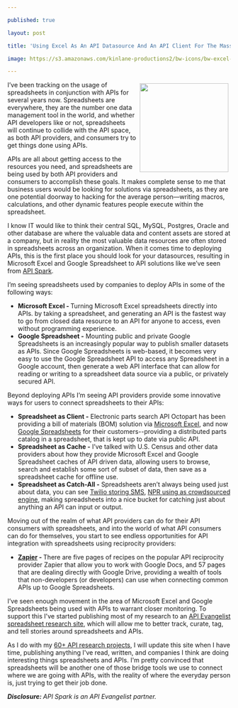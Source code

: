 ---
published: true
layout: post
title: 'Using Excel As An API Datasource And An API Client For The Masses'
image: https://s3.amazonaws.com/kinlane-productions2/bw-icons/bw-excel-icon.jpg
---

<p><a href="http://spreadsheets.apievangelist.com"><img style="padding: 5px;" src="https://s3.amazonaws.com/kinlane-productions2/bw-icons/bw-excel-icon.jpg" alt="" width="200" align="right" /></a>
<p>I&rsquo;ve been tracking on the usage of spreadsheets in conjunction with APIs for several years now. Spreadsheets are everywhere, they are the number one data management tool in the world, and whether API developers like or not, spreadsheets will continue to collide with the API space, as both API providers, and consumers try to get things done using APIs.
<p>APIs are all about getting access to the resources you need, and spreadsheets are being used by both API providers and consumers to accomplish these goals. It makes complete sense to me that business users would be looking for solutions via spreadsheets, as they are one potential doorway to hacking for the average person&mdash;writing macros, calculations, and other dynamic features people execute within the spreadsheet.
<p>I know IT would like to think their central SQL, MySQL, Postgres, Oracle and other database are where the valuable data and content assets are stored at a company, but in reality the most valuable data resources are often stored in spreadsheets across an organization. When it comes time to deploying APIs, this is the first place you should look for your datasources, resulting in Microsoft Excel and Google Spreadsheet to API solutions like we&rsquo;ve seen from <a href="https://bit.ly/1sgwGpq">API Spark</a>.
<p>I&rsquo;m seeing spreadsheets used by companies to deploy APIs in some of the following ways:
<ul class="mainlist">
<li><strong>Microsoft Excel - </strong>Turning Microsoft Excel spreadsheets directly into APIs. by taking a spreadsheet, and generating an API is the fastest way to go from closed data resource to an API for anyone to access, even without programming experience.</li>
<li><strong>Google Spreadsheet -</strong> Mounting public and private Google Spreadsheets is an increasingly popular way to publish smaller datasets as APIs. Since Google Spreadsheets is web-based, it becomes very easy to use the Google Spreadsheet API to access any Spreadsheet in a Google account, then generate a web API interface that can allow for reading or writing to a spreadsheet data source via a public, or privately secured API.</li>
</ul>
<p>Beyond deploying APIs I&rsquo;m seeing API providers provide some innovative ways for users to connect spreadsheets to their APIs:
<ul class="mainlist">
<li><strong>Spreadsheet as Client -</strong> Electronic parts search API Octopart has been providing a bill of materials (BOM) solution via <a href="http://apievangelist.com/2013/07/31/giving-excel-power-users-the-api-driven-resources-they-need/">Microsoft Excel</a>, and now <a href="http://apievangelist.com/2014/08/25/ocotoparts-open-source-google-spreadsheet/">Google Spreadsheets</a>&nbsp;for their customers--providing a distributed parts catalog in a spreadsheet, that is kept up to date via public API.</li>
<li><strong>Spreadsheet as Cache -</strong> I&rsquo;ve talked with U.S. Census and other data providers about how they provide Microsoft Excel and Google Spreadsheet caches of API driven data, allowing users to browse, search and establish some sort of subset of data, then save as a spreadsheet cache for offline use. </li>
<li><strong>Spreadsheet as Catch-All -</strong> Spreadsheets aren&rsquo;t always being used just about data, you can see <a href="http://apievangelist.com/2014/08/20/route-sms-messages-to-google-spreadsheets-via-twilio-api-with-twiliosheet/">Twilio storing SMS</a>, <a href="http://apievangelist.com/2013/09/13/using-excel-for-crowdsourced-data-gathering-and-reporting/">NPR using as crowdsourced engine</a>, making spreadsheets into a nice bucket for catching just about anything an API can input or output.</li>
</ul>
<p>Moving out of the realm of what API providers can do for their API consumers with spreadsheets, and into the world of what API consumers can do for themselves, you start to see endless opportunities for API integration with spreadsheets using reciprocity providers:
<ul class="mainlist">
<li><strong><a href="https://zapier.com">Zapier</a> - </strong>There are five pages of recipes on the popular API reciprocity provider Zapier that allow you to work with Google Docs, and 57 pages that are dealing directly with Google Drive, providing a wealth of tools that non-developers (or developers) can use when connecting common APIs up to Google Spreadsheets.</li>
</ul>
<p>I&rsquo;ve seen enough movement in the area of Microsoft Excel and Google Spreadsheets being used with APIs to warrant closer monitoring. To support this I've started publishing most of my research to an <a href="http://spreadsheets.apievangelist.com/">API Evangelist spreadsheet research site</a>, which will allow me to better track, curate, tag, and tell stories around spreadsheets and APIs.
<p>As I do with my <a href="http://kinlane.com/projects/">60+ API research projects</a>, I will update this site when I have time, publishing anything I've read, written, and companies I think are doing interesting things spreadsheets and APIs. I'm pretty convinced that spreadsheets will be another one of those bridge tools we use to connect where we are going with APIs, with the reality of where the everyday person is, just trying to get their job done.
<p><em><strong>Disclosure: </strong>API Spark is an API Evangelist partner.</em>

